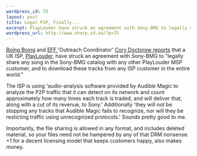 ```yaml
--- 
wordpress_id: 75
layout: post
title: Legal P2P, Finally...
excerpt: PlayLouder have struck an agreement with Sony-BMG to legally share any song in the Sony-BMG catalog with any other PlayLouder MSP customer.
wordpress_url: http://www.sharp.id.au/?p=75
---
```

<a href="http://boingboing.net">Boing Boing</a> and <a href="http://eff.org">EFF </a>'Outreach Coordinator' <a href="http://www.boingboing.net/2005/08/22/customers_of_new_uk_.html">Cory Doctorow reports</a> that a UK ISP, <a href="http://www.playloudermsp.com/">PlayLouder</a>, have struck an agreement with Sony-BMG to "legally share any song in the Sony-BMG catalog with any other PlayLouder MSP customer, and to download these tracks from any ISP customer in the entire world." 

The ISP is using 'audio-analysis software provided by Audible Magic to analyze the P2P traffic that it can detect on its network and count approximately how many times each track is traded, and will deliver that, along with a cut of its revenue, to Sony.' Additionally 'they will not be stopping any tracks that Audible Magic fails to recognize, nor will they be resticting traffic using unrecognized protocols.' Sounds pretty good to me.

Importantly, the file sharing is allowed in any format, and includes deleted material, so your files need not be hampered by any of that DRM nonsense. +1 for a decent licensing model that keeps customers happy, also makes money.
